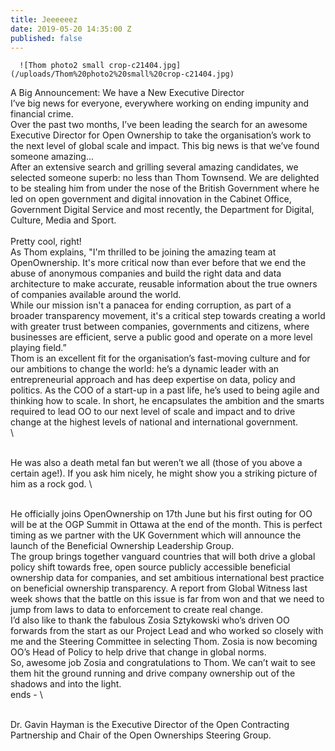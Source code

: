 ```yaml
---
title: Jeeeeeez
date: 2019-05-20 14:35:00 Z
published: false
---
```


      ![Thom photo2 small crop-c21404.jpg](/uploads/Thom%20photo2%20small%20crop-c21404.jpg)

A Big Announcement: We have a New Executive Director
\
I’ve big news for everyone, everywhere working on ending impunity and financial crime.
\
Over the past two months, I’ve been leading the search for an awesome Executive Director for Open Ownership to take the organisation’s work to the next level of global scale and impact. This big news is that we’ve found someone amazing...
\
After an extensive search and grilling several amazing candidates, we selected someone superb: no less than Thom Townsend. We are delighted to be stealing him from under the nose of the British Government where he led on open government and digital innovation in the Cabinet Office, Government Digital Service and most recently, the Department for Digital, Culture, Media and Sport.\
\
Pretty cool, right!
\
As Thom explains, "I'm thrilled to be joining the amazing team at OpenOwnership. It's more critical now than ever before that we end the abuse of anonymous companies and build the right data and data architecture to make accurate, reusable information about the true owners of companies available around the world.
\
While our mission isn't a panacea for ending corruption, as part of a broader transparency movement, it's a critical step towards creating a world with greater trust between companies, governments and citizens, where businesses are efficient, serve a public good and operate on a more level playing field.”
\
Thom is an excellent fit for the organisation’s fast-moving culture and for our ambitions to change the world: he’s a dynamic leader with an entrepreneurial approach and has deep expertise on data, policy and politics. As the COO of a start-up in a past life, he’s used to being agile and thinking how to scale. In short, he encapsulates the ambition and the smarts required to lead OO to our next level of scale and impact and to drive change at the highest levels of national and international government.\
\\

\
He was also a death metal fan but weren’t we all (those of you above a certain age!). If you ask him nicely, he might show you a striking picture of him as a rock god.
\\

\
He officially joins OpenOwnership on 17th June but his first outing for OO will be at the OGP Summit in Ottawa at the end of the month. This is perfect timing as we partner with the UK Government which will announce the launch of the Beneficial Ownership Leadership Group.
\
The group brings together vanguard countries that will both drive a global policy shift towards free, open source publicly accessible beneficial ownership data for companies, and set ambitious international best practice on beneficial ownership transparency. A report from Global Witness last week shows that the battle on this issue is far from won and that we need to jump from laws to data to enforcement to create real change.
\
I’d also like to thank the fabulous Zosia Sztykowski who’s driven OO forwards from the start as our Project Lead and who worked so closely with me and the Steering Committee in selecting Thom. Zosia is now becoming OO’s Head of Policy to help drive that change in global norms.
\
So, awesome job Zosia and congratulations to Thom. We can’t wait to see them hit the ground running and drive company ownership out of the shadows and into the light.
\
ends -
\\

\
Dr. Gavin Hayman is the Executive Director of the Open Contracting Partnership and Chair of the Open Ownerships Steering Group.